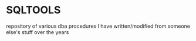 # SQLTOOLS
repository of various dba procedures I have written/modified from someone else's stuff over the years
